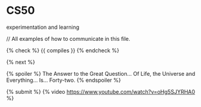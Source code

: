 # CS50
experimentation and learning 

// All examples of how to communicate in this file.

{% check %}
{{ compiles }}
{% endcheck %}

{% next %} 

{% spoiler %}
The Answer to the Great Question... 
Of Life, the Universe and Everything...
Is...
Forty-two.
{% endspoiler %}

{% submit %}
{% video https://www.youtube.com/watch?v=oHg5SJYRHA0 %}
